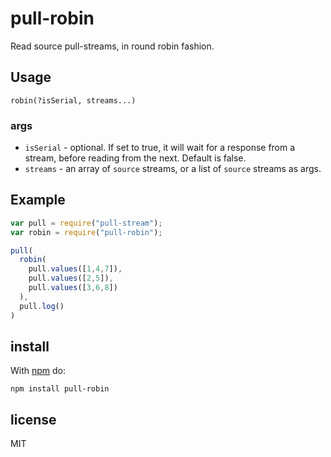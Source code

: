 # pull-robin

Read source pull-streams, in round robin fashion.

## Usage

`robin(?isSerial, streams...)`

### args

*  `isSerial` - optional. If set to true, it will wait for a response from a stream, before reading from the next. Default
is false.
*  `streams` - an array of `source` streams, or a list of `source` streams as args.

## Example

```js
var pull = require("pull-stream");
var robin = require("pull-robin");

pull(
  robin(
    pull.values([1,4,7]),
    pull.values([2,5]),
    pull.values([3,6,8])
  ),
  pull.log()
)
```

## install

With [npm](https://npmjs.org) do:

```
npm install pull-robin
```

## license

MIT